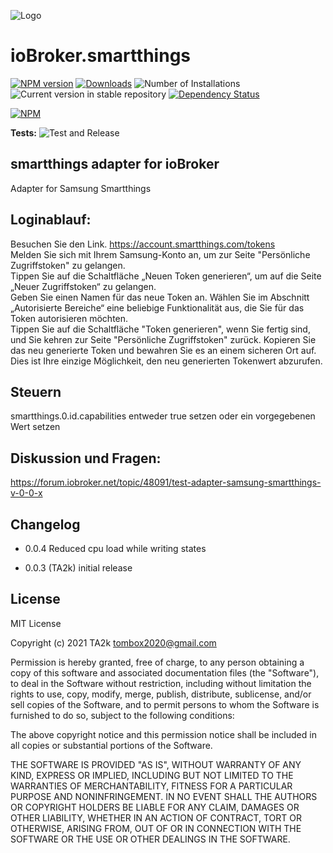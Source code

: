 ![Logo](admin/smartthings.png)
# ioBroker.smartthings

[![NPM version](https://img.shields.io/npm/v/iobroker.smartthings.svg)](https://www.npmjs.com/package/iobroker.smartthings)
[![Downloads](https://img.shields.io/npm/dm/iobroker.smartthings.svg)](https://www.npmjs.com/package/iobroker.smartthings)
![Number of Installations](https://iobroker.live/badges/smartthings-installed.svg)
![Current version in stable repository](https://iobroker.live/badges/smartthings-stable.svg)
[![Dependency Status](https://img.shields.io/david/TA2k/iobroker.smartthings.svg)](https://david-dm.org/TA2k/iobroker.smartthings)

[![NPM](https://nodei.co/npm/iobroker.smartthings.png?downloads=true)](https://nodei.co/npm/iobroker.smartthings/)

**Tests:** ![Test and Release](https://github.com/TA2k/ioBroker.smartthings/workflows/Test%20and%20Release/badge.svg)

## smartthings adapter for ioBroker

Adapter for Samsung Smartthings

## Loginablauf:
Besuchen Sie den Link.  https://account.smartthings.com/tokens  
Melden Sie sich mit Ihrem Samsung-Konto an, um zur Seite \"Persönliche Zugriffstoken\" zu gelangen.  
Tippen Sie auf die Schaltfläche „Neuen Token generieren“, um auf die Seite „Neuer Zugriffstoken“ zu gelangen.  
Geben Sie einen Namen für das neue Token an. Wählen Sie im Abschnitt „Autorisierte Bereiche“ eine beliebige Funktionalität aus, die Sie für das Token autorisieren möchten.  
Tippen Sie auf die Schaltfläche \"Token generieren\", wenn Sie fertig sind, und Sie kehren zur Seite \"Persönliche Zugriffstoken\" zurück.  Kopieren Sie das neu generierte Token und bewahren Sie es an einem sicheren Ort auf. Dies ist Ihre einzige Möglichkeit, den neu generierten Tokenwert abzurufen.

## Steuern
smartthings.0.id.capabilities entweder true setzen oder ein vorgegebenen Wert setzen  

## Diskussion und Fragen:
https://forum.iobroker.net/topic/48091/test-adapter-samsung-smartthings-v-0-0-x


## Changelog

* 0.0.4 Reduced cpu load while writing states

* 0.0.3 (TA2k) initial release

## License
MIT License

Copyright (c) 2021 TA2k <tombox2020@gmail.com>

Permission is hereby granted, free of charge, to any person obtaining a copy
of this software and associated documentation files (the "Software"), to deal
in the Software without restriction, including without limitation the rights
to use, copy, modify, merge, publish, distribute, sublicense, and/or sell
copies of the Software, and to permit persons to whom the Software is
furnished to do so, subject to the following conditions:

The above copyright notice and this permission notice shall be included in all
copies or substantial portions of the Software.

THE SOFTWARE IS PROVIDED "AS IS", WITHOUT WARRANTY OF ANY KIND, EXPRESS OR
IMPLIED, INCLUDING BUT NOT LIMITED TO THE WARRANTIES OF MERCHANTABILITY,
FITNESS FOR A PARTICULAR PURPOSE AND NONINFRINGEMENT. IN NO EVENT SHALL THE
AUTHORS OR COPYRIGHT HOLDERS BE LIABLE FOR ANY CLAIM, DAMAGES OR OTHER
LIABILITY, WHETHER IN AN ACTION OF CONTRACT, TORT OR OTHERWISE, ARISING FROM,
OUT OF OR IN CONNECTION WITH THE SOFTWARE OR THE USE OR OTHER DEALINGS IN THE
SOFTWARE.